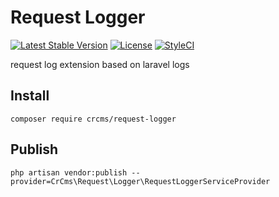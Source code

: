 # Request Logger

[![Latest Stable Version](https://poser.pugx.org/crcms/request-logger/v/stable)](https://packagist.org/packages/crcms/request-logger)
[![License](https://poser.pugx.org/crcms/request-logger/license)](https://packagist.org/packages/crcms/request-logger)
[![StyleCI](https://github.styleci.io/repos/173576697/shield?branch=master)](https://github.styleci.io/repos/173576697)

request log extension based on laravel logs

## Install
```
composer require crcms/request-logger
```

## Publish
```
php artisan vendor:publish --provider=CrCms\Request\Logger\RequestLoggerServiceProvider
```

